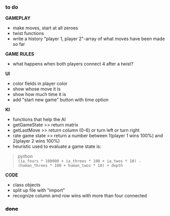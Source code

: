 ### to do
**GAMEPLAY**  
- make moves, start at all zeroes
- twist functions
- write a history "player 1, player 2"-array of what moves have been made so far


**GAME RULES**  
- what happens when both players connect 4 after a twist?

**UI**  
- color fields in player color  
- show whose move it is  
- show how much time it is  
- add "start new game" button with time option  
 
**KI**  
- functions that help the AI  
- getGameState >> return matrix  
- getLastMove >>	return column (0-6) or turn left or turn right  
- rate game state >> return a number between 1(player 1 wins 100%) and 2(player 2 wins 100%)  
- heuristic used to evaluate a game state is:


>*python*  
>```(ia_fours * 100000 + ia_threes * 100 + ia_twos * 10) - (human_threes * 100 + human_twos * 10) + depth```

**CODE**  
- class objects  
- split up file with "import"  
- recognize column amd row wins with more than four connected  

### ~~done~~
